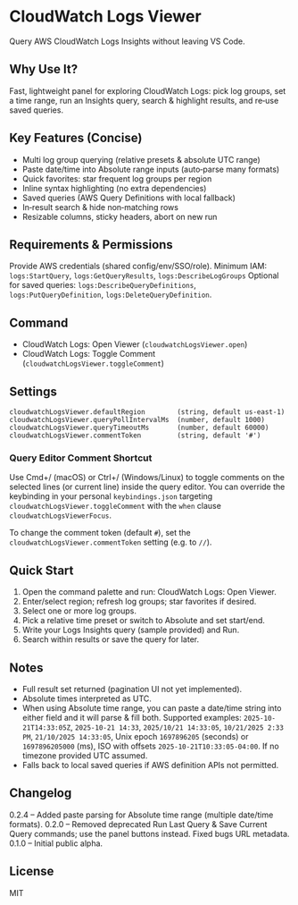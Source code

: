 # CloudWatch Logs Viewer

Query AWS CloudWatch Logs Insights without leaving VS Code.

## Why Use It?
Fast, lightweight panel for exploring CloudWatch Logs: pick log groups, set a time range, run an Insights query, search & highlight results, and re‑use saved queries.

## Key Features (Concise)
* Multi log group querying (relative presets & absolute UTC range)
* Paste date/time into Absolute range inputs (auto‑parse many formats)
* Quick favorites: star frequent log groups per region
* Inline syntax highlighting (no extra dependencies)
* Saved queries (AWS Query Definitions with local fallback)
* In‑result search & hide non‑matching rows
* Resizable columns, sticky headers, abort on new run

## Requirements & Permissions
Provide AWS credentials (shared config/env/SSO/role). Minimum IAM:
`logs:StartQuery`, `logs:GetQueryResults`, `logs:DescribeLogGroups`
Optional for saved queries: `logs:DescribeQueryDefinitions`, `logs:PutQueryDefinition`, `logs:DeleteQueryDefinition`.

## Command
* CloudWatch Logs: Open Viewer (`cloudwatchLogsViewer.open`)
* CloudWatch Logs: Toggle Comment (`cloudwatchLogsViewer.toggleComment`)

## Settings
```
cloudwatchLogsViewer.defaultRegion        (string, default us-east-1)
cloudwatchLogsViewer.queryPollIntervalMs  (number, default 1000)
cloudwatchLogsViewer.queryTimeoutMs       (number, default 60000)
cloudwatchLogsViewer.commentToken         (string, default '#')
```

### Query Editor Comment Shortcut
Use Cmd+/ (macOS) or Ctrl+/ (Windows/Linux) to toggle comments on the selected lines (or current line) inside the query editor. You can override the keybinding in your personal `keybindings.json` targeting `cloudwatchLogsViewer.toggleComment` with the `when` clause `cloudwatchLogsViewerFocus`.

To change the comment token (default `#`), set the `cloudwatchLogsViewer.commentToken` setting (e.g. to `//`).

## Quick Start
1. Open the command palette and run: CloudWatch Logs: Open Viewer.
2. Enter/select region; refresh log groups; star favorites if desired.
3. Select one or more log groups.
4. Pick a relative time preset or switch to Absolute and set start/end.
5. Write your Logs Insights query (sample provided) and Run.
6. Search within results or save the query for later.

## Notes
* Full result set returned (pagination UI not yet implemented).
* Absolute times interpreted as UTC.
* When using Absolute time range, you can paste a date/time string into either field and it will parse & fill both. Supported examples: `2025-10-21T14:33:05Z`, `2025-10-21 14:33`, `2025/10/21 14:33:05`, `10/21/2025 2:33 PM`, `21/10/2025 14:33:05`, Unix epoch `1697896205` (seconds) or `1697896205000` (ms), ISO with offsets `2025-10-21T10:33:05-04:00`. If no timezone provided UTC assumed.
* Falls back to local saved queries if AWS definition APIs not permitted.

## Changelog
0.2.4 – Added paste parsing for Absolute time range (multiple date/time formats).
0.2.0 – Removed deprecated Run Last Query & Save Current Query commands; use the panel buttons instead. Fixed bugs URL metadata.
0.1.0 – Initial public alpha.

## License
MIT
